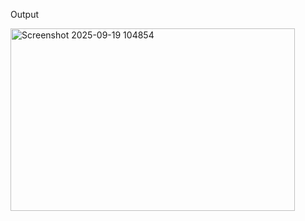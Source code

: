 Output 


<img width="455" height="292" alt="Screenshot 2025-09-19 104854" src="https://github.com/user-attachments/assets/9c6201b7-1d1d-42b0-bdc0-b73c546b980c" />
